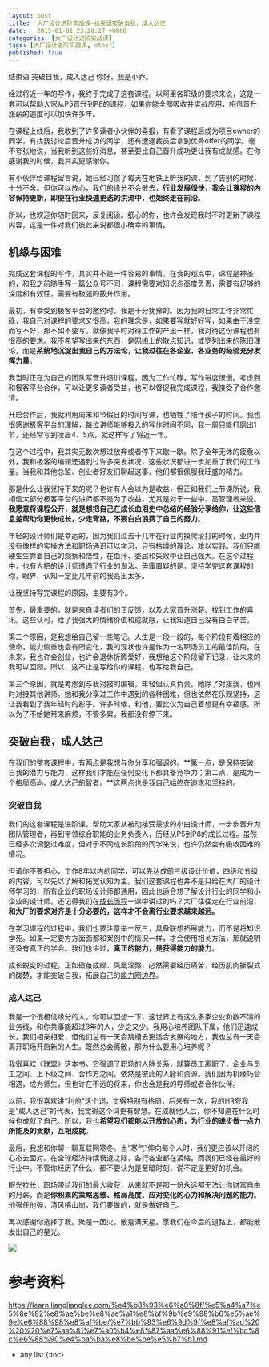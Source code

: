 ```yaml
---
layout: post
title:  大厂设计进阶实战课-结束语突破自我，成人达己
date:   2015-01-01 23:20:27 +0800
categories: [大厂设计进阶实战课]
tags: [大厂设计进阶实战课, other]
published: true
---
```




结束语 突破自我，成人达己
你好，我是小乔。

经过将近一年的写作，我终于完成了这套课程。以阿里各职级的要求来说，这是一套可以帮助大家从P5晋升到P8的课程，如果你能全部吸收并实战应用，相信晋升涨薪的速度可以加快许多年。

在课程上线后，我收到了许多读者小伙伴的喜报，有看了课程后成为项目owner的同学，有找我讨论后晋升成功的同学，还有遭遇裁员后拿到优秀offer的同学。毫不夸张地说，当我听到这些好消息，甚至要比自己晋升成功更让我有成就感。在你感谢我的时候，我其实更感谢你。

有小伙伴给课程留言说，她已经习惯了每天在地铁上听我的课，到了告别的时候，十分不舍。但你可以放心，我们的缘分不会散去，**行业发展很快，我会让课程的内容保持更新，即便在行业快速更迭的洪流中，也始终走在前沿**。

所以，也欢迎你随时回来，反复阅读。细心的你，也许会发现我时不时更新了课程内容，这是一件对我们彼此来说都很小确幸的事情。

## 机缘与困难

完成这套课程的写作，其实并不是一件容易的事情。在我的观点中，课程是神圣的，和我之前随手写一篇公众号不同，课程需要对知识点高度负责，需要有足够的深度和有效性，需要有极强的拔升作用。

最初，有幸受到极客平台的邀约时，我是十分犹豫的。因为我的日常工作非常忙碌，我自己对课程的要求又很高，我的理念是，如果要写就好好写，如果由于没空而写不好，那不如不要写。就像我平时对待工作的产出一样，我对待这份课程也有很高的要求。我不希望写出来的东西，是网络上的散点知识，或罗列出来的陈旧理论，而是**系统地沉淀出我自己的方法论，让我过往在各企业、各业务的经验充分发挥力量**。

我当时正在为自己的团队写晋升培训课程，因为工作忙碌，写作进度很慢。考虑到和极客平台合作，可以让更多读者受益，也可以督促我完成课程，我接受了合作邀请。

开启合作后，我就利用周末和节假日的时间写课，也牺牲了陪伴孩子的时间。我也很感谢极客平台的理解，每位讲师能够投入的写作时间不同，我一周只能打磨出1节，还经常写到凌晨4、5点，就这样写了将近一年。

在这个过程中，我其实无数次想过放弃或者停下来歇一歇。除了全年无休的疲惫以外，我和极客的编辑还遇到过许多突发状况，这些状况都进一步加重了我们的工作量。当我和其他总监、创业者好友们聊起这事，他们都很佩服我旺盛的精力。

那是什么让我坚持下来的呢？也许有人会以为是收益，但正如我们上节课所说，我相信大部分极客平台的讲师都不是为了收益，尤其是对于一些中、高管理者来说。**我愿意将课程公开，就是想把自己在成长血泪史中总结的经验分享给你，让这些信息差帮助你更快成长，少走弯路，不要白白浪费了自己的努力**。

年轻的设计师们是幸运的，因为我们过去十几年在行业内摸爬滚打的时候，业内并没有像样的实操方法和职场通识可以学习，只有枯燥的理论，难以实践。我们只能硬生生靠着自己的观察和悟性，在血汗、委屈和失败中让自己强大。在这个过程中，也有大把的设计师遭遇了行业的淘汰。毋庸置疑的是，坚持学完这套课程的你，眼界、认知一定比几年前的我高出太多。

让我坚持写完课程的原因，主要有3个。

首先，最重要的，就是来自读者们的正反馈，以及大家晋升涨薪、找到工作的喜讯。这些认可，给了我强大的情绪价值和成就感，让我知道自己没有白白辛苦。

第二个原因，是我想给自己留一些笔记。人生是一段一段的，每个阶段有着相应的使命，能力侧重也会有所变化，我的现状也许是作为一名职场员工的最佳阶段。在未来，我也许会创业，也许会退休折腾爱好，我想给这个阶段留下记录，让未来的我可以回顾。所以，这不止是写给你的课程，也写给我自己。

第三个原因，就是考虑到与我对接的编辑，年轻但认真负责。她除了对接我，也同时对接其他讲师。她和我分享过工作中遇到的各种困难，但也依然在乐观坚持，这让我看到了我年轻时的影子。许多时候，利他，要比仅为自己着想更有幸福感。所以为了不给她带来麻烦，不管多累，我都没有停下来。

## 突破自我，成人达己

在我们的整套课程中，有两点是我想与你分享和强调的。**第一点，是保持突破自我的潜力与能力，这样我们才能在任何变化下都具备竞争力；第二点，是成为一个格局高尚、成人达己的智者。**这两点也是我自己始终在追求和坚持的。

### 突破自我

我们的这套课程是进阶课，帮助大家从被动接受需求的小白设计师，一步步晋升为团队管理者，再到带领综合职能的业务负责人，历经从P5到P8的成长过程。虽然已经多次调整过难度，但对于不同成长阶段的同学来说，也许仍然会有吸收困难的情况。

但请你不要担心，工作8年以内的同学，可以先达成前三级设计价值，四级和五级的内容，可以先以了解和拓宽认知为主。我们这套课程也并不是只给在大厂的设计师学习的，所有企业的职场设计师都通用，因此也适合想了解设计行业的同学和小企业的设计师。还记得我们在[成长历程](http://time.geekbang.org/column/article/561968)一课中讲过的吗？大厂往往走在行业前沿，**和大厂的要求对齐是十分必要的，这样才不会离行业要求越来越远。**

在学习课程的过程中，我们也要注意举一反三，具备联想拓展能力，而不是将知识学死。如果一定要方方面面都和案例中的情况一样，才会使用相关方法，那就说明还没有真正的学会。我们也讲过，**真正的能力，是获得能力的能力**。

成长蜕变的过程，正如破茧成蝶、凤凰涅槃，必然需要经历痛苦，经历肌肉撕裂式的酸楚，才能突破自我，拓展自己的[能力圈边界](http://https://time.geekbang.org/column/article/553134)。

### **成人达己**

我是一个很相信缘分的人，你可以回想一下，这世界上有这么多家企业和数不清的业务线，和你共事能超过3年的人，少之又少。我用心培养团队下属，他们迅速成长，我们相亲相爱，但他们总有一天会跳槽去更适合发展的地方，我也总有一天会离开职场开启新的人生。既然总会离散，那为什么要用心培养呢？

我很喜欢《联盟》这本书，它强调了职场的人脉关系，就算员工离职了，企业与员工之间、上下级之间、合作方之间，依然是彼此的人脉和资源。我们因为机缘巧合相遇，成为师生，但也许在不远的将来，你也会是我的导师或者合作伙伴。

以前，我很喜欢讲“利他”这个词，觉得特别有格局，后来有一次，我的HR夸我是“成人达己”的代表，我觉得这个词更有智慧。在成就他人后，你不知道在什么时候也成就了自己。所以，我也**希望我们都能以开****放****的心态，为行业的进步做一点力所能及的贡献，互相成就**。

最后，我想和你聊一聊互联网寒冬。当“寒气”伸向每个人时，我们更应该以开阔的心态去面对。在全球经济持续衰退之际，各行各业都在紧缩，而我们已经在最好的行业中。不管你经历了什么，都不要认为是至暗时刻，说不定是更好的机会。

眼光拉长，职场带给我们的最大收获，从来就不是那一份永远都无法让你财富自由的月薪，而是**你积累的策略思维、格局高度、应对变化的心力和解决问题的能力**。他强任他强，清风拂山岗，我们要做的，就是做好自己。

再次感谢你选择了我。聚是一团火，散是满天星。愿我们在今后的道路上，都能散发出自己的星光。

[![](https://learn.lianglianglee.com/%e4%b8%93%e6%a0%8f/%e5%a4%a7%e5%8e%82%e8%ae%be%e8%ae%a1%e8%bf%9b%e9%98%b6%e5%ae%9e%e6%88%98%e8%af%be/assets/d1d74a8ad88549c6b9d5da61c5f9804f.jpg)](https://jinshuju.net/f/LfRM48)




# 参考资料

https://learn.lianglianglee.com/%e4%b8%93%e6%a0%8f/%e5%a4%a7%e5%8e%82%e8%ae%be%e8%ae%a1%e8%bf%9b%e9%98%b6%e5%ae%9e%e6%88%98%e8%af%be/%e7%bb%93%e6%9d%9f%e8%af%ad%20%20%20%e7%aa%81%e7%a0%b4%e8%87%aa%e6%88%91%ef%bc%8c%e6%88%90%e4%ba%ba%e8%be%be%e5%b7%b1.md

* any list
{:toc}

